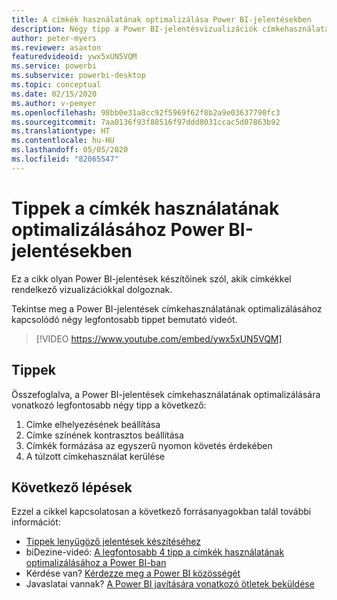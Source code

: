 ```yaml
---
title: A címkék használatának optimalizálása Power BI-jelentésekben
description: Négy tipp a Power BI-jelentésvizualizációk címkehasználatának optimalizálásához a Power BI Desktopban vagy a Power BI szolgáltatásban.
author: peter-myers
ms.reviewer: asaxton
featuredvideoid: ywx5xUN5VQM
ms.service: powerbi
ms.subservice: powerbi-desktop
ms.topic: conceptual
ms.date: 02/15/2020
ms.author: v-pemyer
ms.openlocfilehash: 98bb0e31a8cc92f5969f62f8b2a9e03637790fc3
ms.sourcegitcommit: 7aa0136f93f88516f97ddd8031ccac5d07863b92
ms.translationtype: HT
ms.contentlocale: hu-HU
ms.lasthandoff: 05/05/2020
ms.locfileid: "82065547"
---
```

# <a name="tips-to-optimize-the-use-of-labels-in-power-bi-reports"></a>Tippek a címkék használatának optimalizálásához Power BI-jelentésekben

Ez a cikk olyan Power BI-jelentések készítőinek szól, akik címkékkel rendelkező vizualizációkkal dolgoznak.

Tekintse meg a Power BI-jelentések címkehasználatának optimalizálásához kapcsolódó négy legfontosabb tippet bemutató videót.

> [!VIDEO https://www.youtube.com/embed/ywx5xUN5VQM]

## <a name="tips"></a>Tippek

Összefoglalva, a Power BI-jelentések címkehasználatának optimalizálására vonatkozó legfontosabb négy tipp a következő:

1. Címke elhelyezésének beállítása
1. Címke színének kontrasztos beállítása
1. Címkék formázása az egyszerű nyomon követés érdekében
1. A túlzott címkehasználat kerülése

## <a name="next-steps"></a>Következő lépések

Ezzel a cikkel kapcsolatosan a következő forrásanyagokban talál további információt:

- [Tippek lenyűgöző jelentések készítéséhez](../desktop-tips-and-tricks-for-creating-reports.md)
- biDezine-videó: [A legfontosabb 4 tipp a címkék használatának optimalizálásához a Power BI-ban](https://www.youtube.com/watch?v=ywx5xUN5VQM)
- Kérdése van? [Kérdezze meg a Power BI közösségét](https://community.powerbi.com/)
- Javaslatai vannak? [A Power BI javítására vonatkozó ötletek beküldése](https://ideas.powerbi.com)
